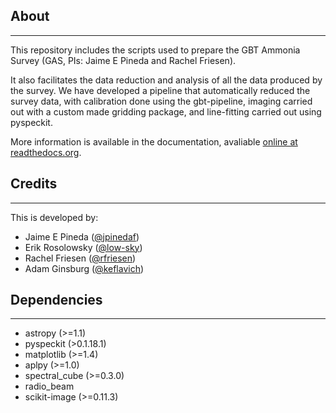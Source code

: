 About
-----
-----

This repository includes the scripts used to prepare the GBT Ammonia Survey (GAS, PIs: Jaime E Pineda and Rachel Friesen). 

It also facilitates the data reduction and analysis of all the data produced by the survey. 
We have developed a pipeline that automatically reduced the survey data, with calibration done 
using the gbt-pipeline, imaging carried out with a custom made gridding package, and line-fitting 
carried out using pyspeckit.

More information is available in the documentation, avaliable [online at readthedocs.org](http://gas.readthedocs.org).

Credits
-------
-------

This is developed by:
* Jaime E Pineda ([@jpinedaf](http://github.com/jpinedaf))
* Erik Rosolowsky ([@low-sky](http://github.com/low-sky))
* Rachel Friesen ([@rfriesen](http://github.com/rfriesen))
* Adam Ginsburg ([@keflavich](http://github.com/keflavich))

Dependencies
------------
------------

* astropy (>=1.1)
* pyspeckit (>0.1.18.1)
* matplotlib (>=1.4)
* aplpy (>=1.0)
* spectral_cube (>=0.3.0)
* radio_beam
* scikit-image (>=0.11.3)
